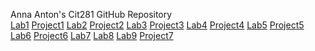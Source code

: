 Anna Anton's Cit281 GitHub Repository <br />
[Lab1](https://github.com/annaantonn/Lab1)
[Project1](https://github.com/annaantonn/Project1)
[Lab2](https://github.com/annaantonn/Lab2)
[Project2](https://github.com/annaantonn/Project2)
[Lab3](https://github.com/annaantonn/Lab3)
[Project3](https://github.com/annaantonn/Project3)
[Lab4](https://github.com/annaantonn/Lab4)
[Project4](https://github.com/annaantonn/Project4)
[Lab5](https://github.com/annaantonn/Lab5)
[Project5](https://github.com/annaantonn/Project5)
[Lab6](https://github.com/annaantonn/Lab6)
[Project6](https://github.com/annaantonn/Project6)
[Lab7](https://github.com/annaantonn/Lab7)
[Lab8](https://github.com/annaantonn/Lab8)
[Lab9](https://github.com/annaantonn/Lab9)
[Project7]()


